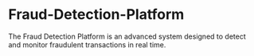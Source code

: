 # Fraud-Detection-Platform
The Fraud Detection Platform is an advanced system designed to detect and monitor fraudulent transactions in real time. 
